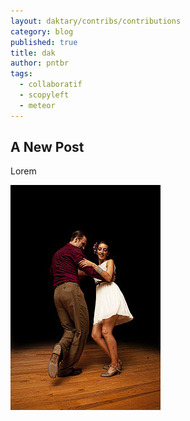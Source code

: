 ```yaml
---
layout: daktary/contribs/contributions
category: blog
published: true
title: dak
author: pntbr
tags: 
  - collaboratif
  - scopyleft
  - meteor
---
```






## A New Post

Lorem

![swing.png](/media/swing.png)
